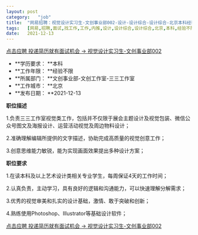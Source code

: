 ```yaml
---
layout:	post
category:	"job"
title:	"网易招聘：视觉设计实习生-文创事业部002-设计-设计综合-设计综合-北京本科经验不限"
tags:	[网易,招聘,面试,找工作,工作,内推,设计,设计综合,设计综合,北京,本科,经验不限]
date:	2021-12-13
---
```


[点击应聘 投递简历就有面试机会 ->  视觉设计实习生-文创事业部002](http://mobile.bole.netease.com/bole/boleDetail?id=34841&employeeId=346f03c3cda5f04c&key=all)



- **学历要求： **本科
- **工作年限： **经验不限
- **所属部门： **文创事业部-文创工作室-三三工作室
- **工作城市： **北京
- **发布日期： **2021-12-13



**职位描述**

1.负责三三工作室视觉类工作，包括并不仅限于展会主题设计及视觉包装、微信公众号图文及海报设计、运营活动视觉及周边物料设计；

2.准确理解编辑所提供的文字描述，协助完成高质量的视觉创意工作；

3.创意思维能力敏锐，能为实现画面效果提出多种设计方案；



**职位要求**

1.在读本科及以上艺术设计类相关专业学生，每周保证4天的工作时间；

2.认真负责，主动学习，具有良好的逻辑和沟通能力，可以快速理解分解需求；

3.优秀的视觉审美和扎实的设计基础，激情、敢于突破和创新；

4.熟练使用Photoshop、Illustrator等基础设计软件；



[点击应聘 投递简历就有面试机会 ->  视觉设计实习生-文创事业部002](http://mobile.bole.netease.com/bole/boleDetail?id=34841&employeeId=346f03c3cda5f04c&key=all)
